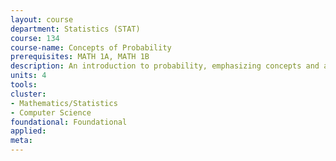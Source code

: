 ```yaml
---
layout: course 
department: Statistics (STAT)
course: 134
course-name: Concepts of Probability
prerequisites: MATH 1A, MATH 1B
description: An introduction to probability, emphasizing concepts and applications. Conditional expectation, independence, laws of large numbers. Discrete and continuous random variables. Central limit theorem. Selected topics such as the Poisson process, Markov chains, characteristic functions.
units: 4
tools: 
cluster:
- Mathematics/Statistics
- Computer Science
foundational: Foundational
applied: 
meta: 
---
```

